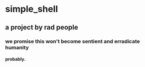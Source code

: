 # simple_shell

## a project by rad people

### we promise this won't become sentient and erradicate humanity

#### probably.
